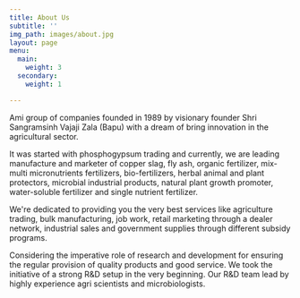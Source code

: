 ```yaml
---
title: About Us
subtitle: ''
img_path: images/about.jpg
layout: page
menu:
  main:
    weight: 3
  secondary:
    weight: 1

---
```

Ami group of companies founded in 1989 by visionary founder Shri Sangramsinh Vajaji Zala (Bapu) with a dream of bring innovation in the agricultural sector.

It was started with phosphogypsum trading and currently, we are leading manufacture and marketer of copper slag, fly ash, organic fertilizer, mix-multi micronutrients fertilizers, bio-fertilizers, herbal animal and plant protectors, microbial industrial products, natural plant growth promoter, water-soluble fertilizer and single nutrient fertilizer.

We're dedicated to providing you the very best services like agriculture trading, bulk manufacturing, job work, retail marketing through a dealer network, industrial sales and government supplies through different subsidy programs.

Considering the imperative role of research and development for ensuring the regular provision of quality products and good service. We took the initiative of a strong R&D setup in the very beginning. Our R&D team lead by highly experience agri scientists and microbiologists.